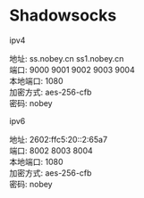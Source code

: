 # Shadowsocks

ipv4<br>

地址: ss.nobey.cn ss1.nobey.cn<br>
端口: 9000 9001 9002 9003 9004<br>
本地端口: 1080<br>
加密方式: aes-256-cfb<br>
密码: nobey<br>

ipv6<br>

地址: 2602:ffc5:20::2:65a7<br>
端口: 8002 8003 8004<br>
本地端口: 1080<br>
加密方式: aes-256-cfb<br>
密码: nobey<br>

